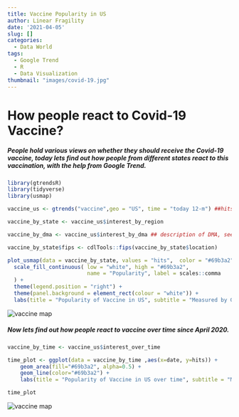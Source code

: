 ```yaml
---
title: Vaccine Popularity in US
author: Linear Fragility
date: '2021-04-05'
slug: []
categories:
  - Data World
tags:
  - Google Trend
  - R
  - Data Visualization
thumbnail: "images/covid-19.jpg"
---
```


# How people react to Covid-19 Vaccine?

##### People hold various views on whether they should receive the Covid-19 vaccine, today lets find out how people from different states react to this vaccination, with the help from Google Trend.

```r
library(gtrendsR)
library(tidyverse)
library(usmap)
```

```r
vaccine_us <- gtrends("vaccine",geo = "US", time = "today 12-m") ##hits data about vaccine from last 12 month

vaccine_by_state <- vaccine_us$interest_by_region

vaccine_by_dma <- vaccine_us$interest_by_dma ## description of DMA, see link https://www.groundtruth.com/glossary_term/what-are-designated-market-areas/

vaccine_by_state$fips <- cdlTools::fips(vaccine_by_state$location)

plot_usmap(data = vaccine_by_state, values = "hits",  color = "#69b3a2", labels=TRUE) + 
  scale_fill_continuous( low = "white", high = "#69b3a2", 
                         name = "Popularity", label = scales::comma
  ) + 
  theme(legend.position = "right") + 
  theme(panel.background = element_rect(colour = "white")) + 
  labs(title = "Popularity of Vaccine in US", subtitle = "Measured by Google Hits", caption = "Source: @Linear Fragility")

```
![vaccine map](/figures/vaccine_map.jpg)


##### Now lets find out how people react to vaccine over time since April 2020.

```r
vaccine_by_time <- vaccine_us$interest_over_time

time_plot <- ggplot(data = vaccine_by_time ,aes(x=date, y=hits)) +
    geom_area(fill="#69b3a2", alpha=0.5) +
    geom_line(color="#69b3a2") +
    labs(title = "Popularity of Vaccine in US over time", subtitle = "Measured by Google Hits", caption = "Source: @Linear Fragility")

time_plot
```
![vaccine map](/figures/vaccine_over_time.png)
